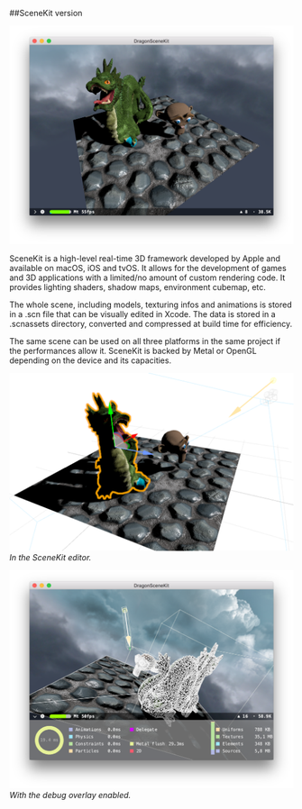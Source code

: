 ##SceneKit version

![](images/scenekit1.png)

SceneKit is a high-level real-time 3D framework developed by Apple and available on macOS, iOS and tvOS. It allows for the development of games and 3D applications with a limited/no amount of custom rendering code. It provides lighting shaders, shadow maps, environment cubemap, etc.

The whole scene, including models, texturing infos and animations is stored in a .scn file that can be visually edited in Xcode. The data is stored in a .scnassets directory, converted and compressed at build time for efficiency.

The same scene can be used on all three platforms in the same project if the performances allow it. SceneKit is backed by Metal or OpenGL depending on the device and its capacities.

![](images/scenekit2.png)
*In the SceneKit editor.*

![](images/scenekit3.png)
*With the debug overlay enabled.*


